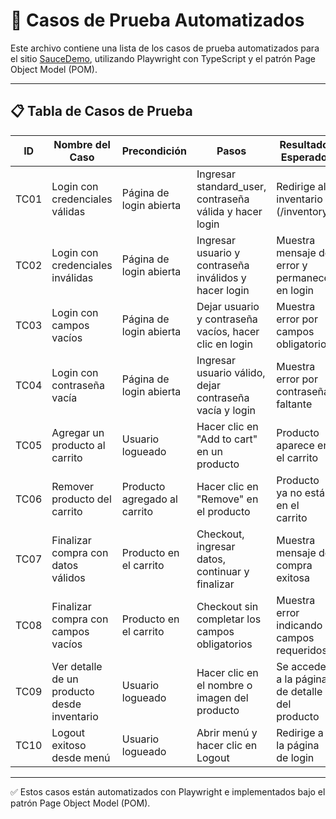# 🧪 Casos de Prueba Automatizados

Este archivo contiene una lista de los casos de prueba automatizados para el sitio [SauceDemo](https://www.saucedemo.com/), utilizando Playwright con TypeScript y el patrón Page Object Model (POM).

---

## 📋 Tabla de Casos de Prueba

| ID    | Nombre del Caso                             | Precondición                | Pasos                                                         | Resultado Esperado                                     | Estado         |
|-------|---------------------------------------------|-----------------------------|----------------------------------------------------------------|--------------------------------------------------------|----------------|
| TC01  | Login con credenciales válidas              | Página de login abierta     | Ingresar standard_user, contraseña válida y hacer login       | Redirige al inventario (/inventory)                   | ✅ Automatizado |
| TC02  | Login con credenciales inválidas            | Página de login abierta     | Ingresar usuario y contraseña inválidos y hacer login         | Muestra mensaje de error y permanece en login         | ✅ Automatizado |
| TC03  | Login con campos vacíos                     | Página de login abierta     | Dejar usuario y contraseña vacíos, hacer clic en login        | Muestra error por campos obligatorios                 | ✅ Automatizado |
| TC04  | Login con contraseña vacía                  | Página de login abierta     | Ingresar usuario válido, dejar contraseña vacía y login       | Muestra error por contraseña faltante                 | ✅ Automatizado |
| TC05  | Agregar un producto al carrito              | Usuario logueado            | Hacer clic en "Add to cart" en un producto                   | Producto aparece en el carrito                        | ⏳ No automatizado |
| TC06  | Remover producto del carrito                | Producto agregado al carrito| Hacer clic en "Remove" en el producto                        | Producto ya no está en el carrito                     | ⏳ No automatizado |
| TC07  | Finalizar compra con datos válidos          | Producto en el carrito      | Checkout, ingresar datos, continuar y finalizar              | Muestra mensaje de compra exitosa                     | ⏳ No automatizado |
| TC08  | Finalizar compra con campos vacíos          | Producto en el carrito      | Checkout sin completar los campos obligatorios               | Muestra error indicando campos requeridos             | ⏳ No automatizado |
| TC09  | Ver detalle de un producto desde inventario | Usuario logueado            | Hacer clic en el nombre o imagen del producto                | Se accede a la página de detalle del producto         | ⏳ No automatizado |
| TC10  | Logout exitoso desde menú                   | Usuario logueado            | Abrir menú y hacer clic en Logout                           | Redirige a la página de login                         | ⏳ No automatizado |

---

✅ Estos casos están automatizados con Playwright e implementados bajo el patrón Page Object Model (POM).